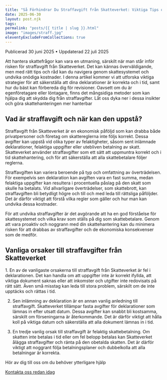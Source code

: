 ```yaml
---
title: "Så Förhindrar Du Straffavgift från Skatteverket: Viktiga Tips och Råd!"
date: 2025-06-30
layout: post.njk
tags: 
permalink: "posts/{{ title | slug }}.html"
image: "images/straff.jpg"
eleventyExcludeFromCollections: true
---
```

<time datetime="2025-06-30">Publicerad 30 juni 2025</time>
<time datetime="2025-07-22">• Uppdaterad 22 juli 2025</time>
<head><title>Så förhindrar du problem med straffavgift hos skatteverket - Furuliden Consulting </title></head>

<section>Att hantera skattefrågor kan vara en utmaning, särskilt när man står inför risken för straffavgift från Skatteverket. Det kan kännas överväldigande, men med rätt tips och råd kan du navigera genom skattesystemet och undvika onödiga kostnader. I denna artikel kommer vi att utforska viktiga strategier för att säkerställa att dina deklarationer är korrekta och i tid, samt hur du bäst kan förbereda dig för revisioner. Oavsett om du är egenföretagare eller löntagare, finns det mångsidiga metoder som kan hjälpa dig att skydda dig från straffavgifter. Låt oss dyka ner i dessa insikter och göra skattehanteringen mer hanterbar</section>

<section>
<h2>Vad är straffavgift och när kan den uppstå?</h2>

Straffavgift från Skatteverket är en ekonomisk påföljd som kan drabba både privatpersoner och företag om skattereglerna inte följs korrekt. Dessa avgifter kan uppstå vid olika typer av felaktigheter, såsom sent inlämnade deklarationer, felaktiga uppgifter eller utebliven betalning av skatt. Skatteverket använder straffavgifter som ett sätt att uppmuntra korrekt och i tid skattehantering, och för att säkerställa att alla skattebetalare följer reglerna.

Straffavgiften kan variera beroende på typ och omfattning av överträdelsen. För exempelvis sen deklaration kan avgiften vara en fast summa, medan felaktiga uppgifter kan resultera i procentuella påslag på den skatt som skulle ha betalats. Vid allvarligare överträdelser, som skattebrott, kan straffavgiften bli betydligt högre och till och med leda till rättsliga påföljder. Det är därför viktigt att förstå vilka regler som gäller och hur man kan undvika dessa kostnader.

För att undvika straffavgifter är det avgörande att ha en god förståelse för skattesystemet och vilka krav som ställs på dig som skattebetalare. Genom att vara proaktiv och noggrann med din skattehantering kan du minimera risken för att drabbas av straffavgifter och de ekonomiska konsekvenser som de medför.</section>

<section><H2>Vanliga orsaker till straffavgifter från Skatteverket </h2>
1. En av de vanligaste orsakerna till straffavgift från Skatteverket är fel i deklarationen. Det kan handla om att uppgifter inte är korrekt ifyllda, att viktiga dokument saknas eller att inkomster och utgifter inte redovisats på rätt sätt. Även små misstag kan leda till stora problem, särskilt om de inte upptäcks och rättas i tid.

2. Sen inlämning av deklaration är en annan vanlig anledning till straffavgift. Skatteverket tillämpar fasta avgifter för deklarationer som lämnas in efter utsatt datum. Dessa avgifter kan snabbt bli kostsamma, särskilt om förseningarna är återkommande. Det är därför viktigt att hålla koll på viktiga datum och säkerställa att alla dokument lämnas in i tid.

3. En tredje vanlig orsak till straffavgift är felaktig skattebetalning. Om skatten inte betalas i tid eller om fel belopp betalas kan Skatteverket ålägga straffavgifter och ränta på den obetalda skatten. Det är därför viktigt att noggrant följa betalningsplaner och dubbelkolla att alla betalningar är korrekta. </section>

Hör av dig till oss om du behöver ytterligare hjälp 
<section>
 <div style="cta-button;">
        <a href="../../kontakt.html" class="cta-button">Kontakta oss redan idag</a>
      </div>